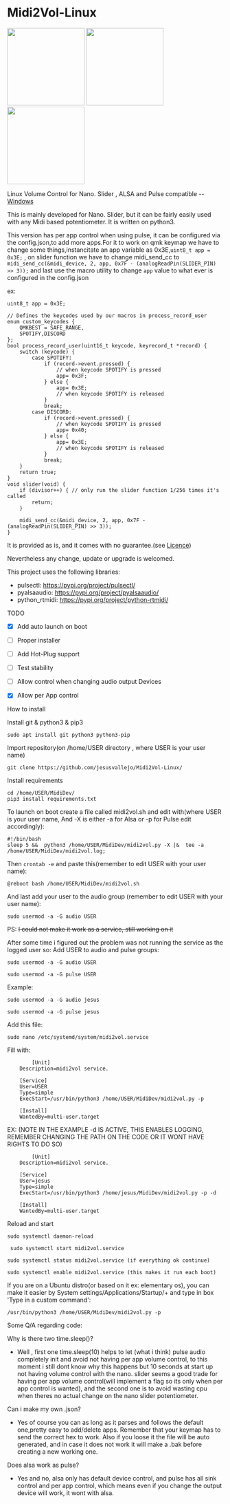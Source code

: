 # Midi2Vol-Linux

<img src="https://raw.githubusercontent.com/jesusvallejo/Midi2Vol/master/ReadResources/NanoSlider.png" width="180">  <img src="https://raw.githubusercontent.com/jesusvallejo/Midi2Vol/master/ReadResources/NanoBento.png" width="180"> <img src="https://raw.githubusercontent.com/jesusvallejo/Midi2Vol/master/ReadResources/NanoWavez.png" width="180">

Linux Volume Control for Nano. Slider , ALSA and Pulse compatible -- [Windows](https://github.com/jesusvallejo/Midi2Vol)


This is mainly developed for Nano. Slider, but it can be fairly easily used with any Midi based potentiometer. 
It is written on python3.

This version has per app control when using pulse, it can be configured via the config.json,to add more apps.For it to work on qmk keymap we have to change some things,instancitate an app variable as 0x3E,``` uint8_t app = 0x3E; ``` , on slider function we have to change midi_send_cc to ```midi_send_cc(&midi_device, 2, app, 0x7F - (analogReadPin(SLIDER_PIN) >> 3));``` and last use the macro utility to change ``` app ``` value to what ever is configured in the config.json

ex:
```
uint8_t app = 0x3E;

// Defines the keycodes used by our macros in process_record_user
enum custom_keycodes {
    QMKBEST = SAFE_RANGE,
    SPOTIFY,DISCORD
};
bool process_record_user(uint16_t keycode, keyrecord_t *record) {
    switch (keycode) {
        case SPOTIFY:
            if (record->event.pressed) {
                // when keycode SPOTIFY is pressed
                app= 0x3F;
            } else {
                app= 0x3E;
                // when keycode SPOTIFY is released
            }
            break;
        case DISCORD:
            if (record->event.pressed) {
                // when keycode SPOTIFY is pressed
                app= 0x40;
            } else {
                app= 0x3E;
                // when keycode SPOTIFY is released
            }
            break;
    }
    return true;
}
void slider(void) {
    if (divisor++) { // only run the slider function 1/256 times it's called
        return;
    }

    midi_send_cc(&midi_device, 2, app, 0x7F - (analogReadPin(SLIDER_PIN) >> 3));
}
```


It is provided as is, and it comes with no guarantee.(see [Licence](https://raw.githubusercontent.com/jesusvallejo/Midi2Vol/master/LICENSE))

Nevertheless any change, update or upgrade is welcomed.

This project uses the following libraries:

- pulsectl: https://pypi.org/project/pulsectl/
- pyalsaaudio: https://pypi.org/project/pyalsaaudio/
- python_rtmidi: https://pypi.org/project/python-rtmidi/

TODO
- [x] Add auto launch on boot
- [ ] Proper installer
- [ ] Add Hot-Plug support
- [ ] Test stability
- [ ] Allow control when changing audio output Devices
- [x] Allow per App control



How to install

Install git & python3 & pip3
```
sudo apt install git python3 python3-pip
```
Import repository(on /home/USER directory , where USER is your user name)
```
git clone https://github.com/jesusvallejo/Midi2Vol-Linux/
```
Install requirements
```
cd /home/USER/MidiDev/
pip3 install requirements.txt
```
To launch on boot create a file called midi2vol.sh
and edit with(where USER is your user name, And -X is either -a for Alsa or -p for Pulse edit accordingly):
```
#!/bin/bash
sleep 5 &&  python3 /home/USER/MidiDev/midi2vol.py -X |&  tee -a /home/USER/MidiDev/midi2vol.log;
```
Then ```crontab -e``` and paste this(remember to edit USER with your user name):
```
@reboot bash /home/USER/MidiDev/midi2vol.sh
```
And last add your user to the audio group (remember to edit USER with your user name):
```
sudo usermod -a -G audio USER
```
PS: ~~I could not make it work as a service, still working on it~~

After some time i figured out the problem was not running the service as the logged user so:
Add USER to audio and pulse groups:
```
sudo usermod -a -G audio USER
```
```
sudo usermod -a -G pulse USER 
```
Example:
```
sudo usermod -a -G audio jesus
```
```
sudo usermod -a -G pulse jesus
```
Add this file:
```
sudo nano /etc/systemd/system/midi2vol.service
```
Fill with:
```
    	[Unit]
	Description=midi2vol service.

	[Service]
	User=USER
	Type=simple
	ExecStart=/usr/bin/python3 /home/USER/MidiDev/midi2vol.py -p

	[Install]
	WantedBy=multi-user.target
```
EX:   (NOTE IN THE EXAMPLE -d IS ACTIVE, THIS ENABLES LOGGING, REMEMBER CHANGING THE PATH ON THE CODE OR IT WONT HAVE RIGHTS TO DO SO)
```
    	[Unit]
	Description=midi2vol service.

	[Service]
	User=jesus
	Type=simple
	ExecStart=/usr/bin/python3 /home/jesus/MidiDev/midi2vol.py -p -d
    
	[Install]
	WantedBy=multi-user.target
```
Reload and start
```
sudo systemctl daemon-reload
```
```
 sudo systemctl start midi2vol.service 
```
```
sudo systemctl status midi2vol.service (if everything ok continue)
```
```
sudo systemctl enable midi2vol.service (this makes it run each boot)
```
If you are on a Ubuntu distro(or based on it ex: elementary os), you can make it easier by System settings/Applications/Startup/+ and type in
box 'Type in a custom command':
```
/usr/bin/python3 /home/USER/MidiDev/midi2vol.py -p
```



Some Q/A regarding code:

Why is there two time.sleep()?
- Well , first one time.sleep(10) helps to let (what i think) pulse audio completely init and avoid not having per app volume control,
to this moment i still dont know why this happens but 10 seconds at start up not having volume control with the nano. slider seems a good trade for 
having per app volume control(will implement a flag so its only when per app control is wanted), and the second one is to avoid wasting cpu when 
theres no actual change on the nano slider potentiometer.

Can i make my own .json?
- Yes of course you can as long as it parses and follows the default one,pretty easy to add/delete apps. Remember that your keymap has to send the 
correct hex to work. Also if you loose it the file will be auto generated, and in case it does not work it will make a .bak before creating a new working one.

Does alsa work as pulse?
- Yes and no, alsa only has default device control, and pulse has all sink control and per app control, which means even if you change the output device will work, it wont with alsa.



